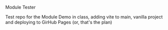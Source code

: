 Module Tester

Test repo for the Module Demo in class, adding vite to main, vanilla project and deploying to GirHub Pages (or, that's the plan)